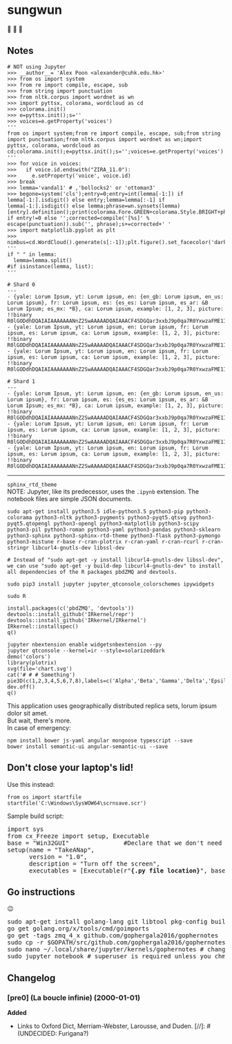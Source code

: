 # sungwun
:construction: :construction: :construction:

## Notes
```
# NOT using Jupyter
>>> __author__= 'Alex Poon <alexander@cuhk.edu.hk>'
>>> from os import system
>>> from re import compile, escape, sub
>>> from string import punctuation
>>> from nltk.corpus import wordnet as wn
>>> import pyttsx, colorama, wordcloud as cd
>>> colorama.init()
>>> e=pyttsx.init();s=''
>>> voices=e.getProperty('voices')
'''
from os import system;from re import compile, escape, sub;from string import punctuation;from nltk.corpus import wordnet as wn;import pyttsx, colorama, wordcloud as cd;colorama.init();e=pyttsx.init();s='';voices=e.getProperty('voices')
'''
>>> for voice in voices:
>>>   if voice.id.endswith("ZIRA_11.0"):
>>>     e.setProperty('voice', voice.id)
>>> break
>>> lemma='vandal1' # ,'bollocks2' or 'ottoman3'
>>> begone=system('cls');entry=0;entry=int(lemma[-1:]) if lemma[-1:].isdigit() else entry;lemma=lemma[:-1] if lemma[-1:].isdigit() else lemma;phrase=wn.synsets(lemma)[entry].definition();print(colorama.Fore.GREEN+colorama.Style.BRIGHT+phrase+colorama.Style.RESET_ALL);e.say(phrase);e.runAndWait();lemma+=str(entry) if entry!=0 else '';corrected=compile('[%s]' % escape(punctuation)).sub('', phrase);s+=corrected+' '
>>> import matplotlib.pyplot as plt
>>> nimbus=cd.WordCloud().generate(s[:-1]);plt.figure().set_facecolor('darkOliveGreen');plt.imshow(nimbus);plt.axis("off");plt.show()
''' 
if " " in lemma:
  lemma=lemma.split()
#if isinstance(lemma, list):
'''
```
```
# Shard 0
---
- {yale: Lorum Ipsum, yt: Lorum ipsum, en: {en_gb: Lorum ipsum, en_us: Lorum ipsum}, fr: Lorum ipsum, es: {es_es: Lorum ipsum, es_ar: &B Lorum Ipsum; es_mx: *B}, ca: Lorum ipsum, example: [1, 2, 3], picture: !!binary R0lGODdhDQAIAIAAAAAAANnZ2SwAAAAADQAIAAACF4SDGQar3xxbJ9p0qa7R0YxwzaFME1IAADs=}
- {yale: Lorum Ipsum, yt: Lorum ipsum, en: Lorum ipsum, fr: Lorum ipsum, es: Lorum ipsum, ca: Lorum ipsum, example: [1, 2, 3], picture: !!binary R0lGODdhDQAIAIAAAAAAANnZ2SwAAAAADQAIAAACF4SDGQar3xxbJ9p0qa7R0YxwzaFME1IAADs=}
- {yale: Lorum Ipsum, yt: Lorum ipsum, en: Lorum ipsum, fr: Lorum ipsum, es: Lorum ipsum, ca: Lorum ipsum, example: [1, 2, 3], picture: !!binary R0lGODdhDQAIAIAAAAAAANnZ2SwAAAAADQAIAAACF4SDGQar3xxbJ9p0qa7R0YxwzaFME1IAADs=}

# Shard 1
---
- {yale: Lorum Ipsum, yt: Lorum ipsum, en: {en_gb: Lorum ipsum, en_us: Lorum ipsum}, fr: Lorum ipsum, es: {es_es: Lorum ipsum, es_ar: &B Lorum Ipsum; es_mx: *B}, ca: Lorum ipsum, example: [1, 2, 3], picture: !!binary R0lGODdhDQAIAIAAAAAAANnZ2SwAAAAADQAIAAACF4SDGQar3xxbJ9p0qa7R0YxwzaFME1IAADs=}
- {yale: Lorum Ipsum, yt: Lorum ipsum, en: Lorum ipsum, fr: Lorum ipsum, es: Lorum ipsum, ca: Lorum ipsum, example: [1, 2, 3], picture: !!binary R0lGODdhDQAIAIAAAAAAANnZ2SwAAAAADQAIAAACF4SDGQar3xxbJ9p0qa7R0YxwzaFME1IAADs=}
- {yale: Lorum Ipsum, yt: Lorum ipsum, en: Lorum ipsum, fr: Lorum ipsum, es: Lorum ipsum, ca: Lorum ipsum, example: [1, 2, 3], picture: !!binary R0lGODdhDQAIAIAAAAAAANnZ2SwAAAAADQAIAAACF4SDGQar3xxbJ9p0qa7R0YxwzaFME1IAADs=}
```
___
`sphinx_rtd_theme`  
NOTE: Jupyter, like its predecessor, uses the `.ipynb` extension. The notebook files are simple JSON documents.

```sudo apt-get install python3.5 idle-python3.5 python3-pip python3-colorama python3-nltk python3-pygments python3-pyqt5.qtsvg python3-pyqt5.qtopengl python3-opengl python3-matplotlib python3-scipy python3-pil python3-roman python3-yaml python3-pandas python3-sklearn python3-sphinx python3-sphinx-rtd-theme python3-flask python3-pymongo python3-mistune r-base r-cran-plotrix r-cran-yaml r-cran-rcurl r-cran-stringr libcurl4-gnutls-dev libssl-dev```

```# Instead of "sudo apt-get -y install libcurl4-gnutls-dev libssl-dev", we can use "sudo apt-get -y build-dep libcurl4-gnutls-dev" to install all dependencies of the R packages pbdZMQ and devtools.``` 
  
```sudo pip3 install jupyter jupyter_qtconsole_colorschemes ipywidgets```  
  
```
sudo R

install.packages(c('pbdZMQ', 'devtools'))
devtools::install_github('IRkernel/repr')
devtools::install_github('IRkernel/IRkernel')
IRkernel::installspec()
q()
```
```
jupyter nbextension enable widgetsnbextension --py
jupyter qtconsole --kernel=ir --style=solarizeddark
demo('colors')
library(plotrix)
svg(file='chart.svg')
cat('# # # Something')
pie3D(c(1,2,3,4,5,6,7,8),labels=c('Alpha','Beta','Gamma','Delta','Epsilon','Zeta','Eta','Theta'),col=terrain.colors(8),main='Untitled',explode=0.1)
dev.off()
q()
```
This application uses geographically distributed replica sets, lorum ipsum dolor sit amet.  
But wait, there's more.  
In case of emergency:
```
npm install bower js-yaml angular mongoose typescript --save
bower install semantic-ui angular-semantic-ui --save
```
## Don't close your laptop's lid!
Use this instead:
```
from os import startfile
startfile('C:\Windows\SysWOW64\scrnsave.scr')
```
Sample build script:
<pre>
import sys
from cx_Freeze import setup, Executable
base = "Win32GUI"				#Declare that we don't need a console window upon launch of the application.
setup(name = "TakeANap",
      version = "1.0",
      description = "Turn off the screen",
      executables = [Executable(r"<strong>{.py file location}</strong>", base=base, icon=r"<strong>{Icon location}</strong>")])
</pre>
## Go instructions
:wink:
<pre>
sudo apt-get install golang-lang git libtool pkg-config build-essential autoconf automake libzmq5 <strong>libzmq5-dev</strong> python3-zmq
go get golang.org/x/tools/cmd/goimports
go get -tags zmq_4_x github.com/gophergala2016/gophernotes
sudo cp -r $GOPATH/src/github.com/gophergala2016/gophernotes/kernel/* ~/.local/share/jupyter/kernels/gophernotes
sudo nano ~/.local/share/jupyter/kernels/gophernotes # change "/go/bin/gophernotes" to "<strong>{insert GOPATH here}</strong>/bin/gophernotes"
sudo jupyter notebook # superuser is required unless you chmod 777 -R everything
</pre>
## Changelog
### [pre0] (La boucle infinie) (2000-01-01)
**Added**
- Links to Oxford Dict, Merriam-Webster, Larousse, and Duden.
[//]: # (UNDECIDED: Furigana?)
